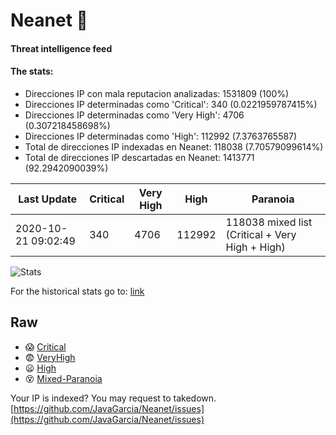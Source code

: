 # Neanet :hocho:
#### Threat intelligence feed
#### The stats:

- Direcciones IP con mala reputacion analizadas: 1531809 (100%)
- Direcciones IP determinadas como 'Critical':  340 (0.0221959787415%)
- Direcciones IP determinadas como 'Very High':  4706 (0.307218458698%)
- Direcciones IP determinadas como 'High':  112992 (7.3763765587)
- Total de direcciones IP indexadas en Neanet:  118038 (7.70579099614%)
- Total de direcciones IP descartadas en Neanet:  1413771 (92.2942090039%)

| Last Update | Critical | Very High | High | Paranoia |
| --- | --- | --- | --- | --- |
| 2020-10-21 09:02:49 | 340 | 4706 | 112992 | 118038 mixed list (Critical + Very High + High)|

![Stats](https://docs.google.com/spreadsheets/d/e/2PACX-1vSnaNMIXVabIpDJjufMlzH7poXnshF3mgd8Is1g9ytUEzVsP5my4Trn8f-xkoLLQ38xpL3HtmUexLo6/pubchart?oid=501124687&format=image)

For the historical stats go to: [link](/stats.csv)
## Raw
- :scream: [Critical](https://raw.githubusercontent.com/JavaGarcia/Neanet/master/blacklists/neanet_critical.txt)
- :fearful: [VeryHigh](https://raw.githubusercontent.com/JavaGarcia/Neanet/master/blacklists/neanet_veryHigh.txtt)
- :frowning: [High](https://raw.githubusercontent.com/JavaGarcia/Neanet/master/blacklists/neanet_high.txt)
- :dizzy_face: [Mixed-Paranoia](https://raw.githubusercontent.com/JavaGarcia/Neanet/master/blacklists/neanet_all.txt)


Your IP is indexed? You may request to takedown. [https://github.com/JavaGarcia/Neanet/issues](https://github.com/JavaGarcia/Neanet/issues)




























































































































































































































































































































































































































































































































































































































































































































































































































































































































































































































































































































































































































































































































































































































































































































































































































